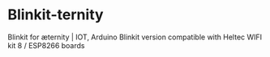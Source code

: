 # Blinkit-ternity
Blinkit for æternity | IOT, Arduino Blinkit version compatible with Heltec WIFI kit 8 / ESP8266 boards
